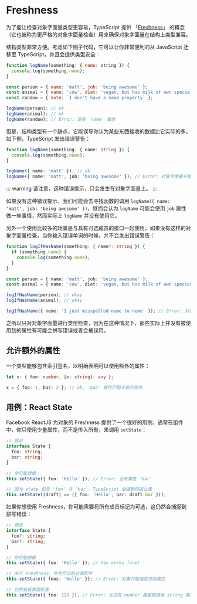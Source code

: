 # Freshness

为了能让检查对象字面量类型更容易，TypeScript 提供 「[Freshness](https://github.com/Microsoft/TypeScript/pull/3823)」 的概念（它也被称为更严格的对象字面量检查）用来确保对象字面量在结构上类型兼容。

结构类型非常方便。考虑如下例子代码，它可以让你非常便利的从 JavaScript 迁移至 TypeScript，并且会提供类型安全：

```js
function logName(something: { name: string }) {
  console.log(something.name);
}

const person = { name: 'matt', job: 'being awesome' };
const animal = { name: 'cow', diet: 'vegan, but has milk of own specie' };
const randow = { note: `I don't have a name property` };

logName(person); // ok
logName(animal); // ok
logName(randow); // Error: 没有 `name` 属性
```

但是，结构类型有一个缺点，它能误导你认为某些东西接收的数据比它实际的多。如下例，TypeScript 发出错误警告：

```ts
function logName(something: { name: string }) {
  console.log(something.name);
}

logName({ name: 'matt' }); // ok
logName({ name: 'matt', job: 'being awesome' }); // Error: 对象字面量只能指定已知属性，`job` 属性在这里并不存在。
```

::: warning
请注意，这种错误提示，只会发生在对象字面量上。
:::

如果没有这种错误提示，我们可能会去寻找函数的调用 `logName({ name: 'matt', job: 'being awesome' })`，继而会认为 `logName` 可能会使用 `job` 属性做一些事情，然而实际上 `logName` 并没有使用它。

另外一个使用比较多的场景是与具有可选成员的接口一起使用，如果没有这样的对象字面量检查，当你输入错误单词的时候，并不会发出错误警告：

```ts
function logIfHasName(something: { name?: string }) {
  if (something.name) {
    console.log(something.name);
  }
}

const person = { name: 'matt', job: 'being awesome' };
const animal = { name: 'cow', diet: 'vegan, but has milk of own species' };

logIfHasName(person); // okay
logIfHasName(animal); // okay

logIfHasName({ neme: 'I just misspelled name to neme' }); // Error: 对象字面量只能指定已知属性，`neme` 属性不存在。
```

之所以只对对象字面量进行类型检查，因为在这种情况下，那些实际上并没有被使用到的属性有可能会拼写错误或者会被误用。

## 允许额外的属性

一个类型能够包含索引签名，以明确表明可以使用额外的属性：

```ts
let x: { foo: number, [x: string]: any };

x = { foo: 1, baz: 2 }; // ok, 'baz' 属性匹配于索引签名
```

## 用例：React State

Facebook ReactJS 为对象的 Freshness 提供了一个很好的用例，通常在组件中，你只使用少量属性，而不是传入所有，来调用 `setState`：

```ts
// 假设
interface State {
  foo: string;
  bar: string;
}

// 你可能想做：
this.setState({ foo: 'Hello' }); // Error: 没有属性 'bar'

// 因为 state 包含 'foo' 与 'bar'，TypeScript 会强制你这么做：
this.setState((draft) => ({ foo: 'Hello', bar: draft.bar }));
```

如果你想使用 Freshness，你可能需要将所有成员标记为可选，这仍然会捕捉到拼写错误：

```ts
// 假设
interface State {
  foo?: string;
  bar?: string;
}

// 你可能想做
this.setState({ foo: 'Hello' }); // Yay works fine!

// 由于 Freshness，你也可以防止错别字
this.setState({ foos: 'Hello' }}; // Error: 对象只能指定已知属性

// 仍然会有类型检查
this.setState({ foo: 123 }); // Error: 无法将 number 类型赋值给 string 类型
```
